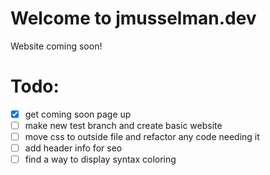 # Welcome to jmusselman.dev

Website coming soon!

# Todo:
- [x] get coming soon page up
- [ ] make new test branch and create basic website
- [ ] move css to outside file and refactor any code needing it
- [ ] add header info for seo
- [ ] find a way to display syntax coloring 
